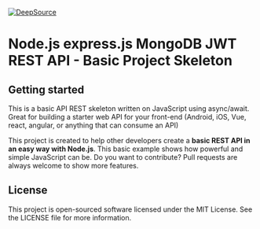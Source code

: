 [![DeepSource](https://deepsource.io/gh/theforetech/SurfATurf.svg/?label=active+issues&show_trend=true&token=RqSb58I5nLAqjGF5JeI2wnmc)](https://deepsource.io/gh/theforetech/SurfATurf/?ref=repository-badge)

# Node.js express.js MongoDB JWT REST API - Basic Project Skeleton

## Getting started

This is a basic API REST skeleton written on JavaScript using async/await. Great for building a starter web API for your front-end (Android, iOS, Vue, react, angular, or anything that can consume an API)

This project is created to help other developers create a **basic REST API in an easy way with Node.js**. This basic example shows how powerful and simple JavaScript can be. Do you want to contribute? Pull requests are always welcome to show more features.


## License

This project is open-sourced software licensed under the MIT License. See the LICENSE file for more information.
